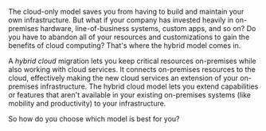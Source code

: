 The cloud-only model saves you from having to build and maintain your own infrastructure. But what if your company has invested heavily in on-premises hardware, line-of-business systems, custom apps, and so on? Do you have to abandon all of your resources and customizations to gain the benefits of cloud computing? That's where the hybrid model comes in.

A *hybrid cloud* migration lets you keep critical resources on-premises while also working with cloud services. It connects on-premises resources to the cloud, effectively making the new cloud services an extension of your on-premises infrastructure. The hybrid cloud model lets you extend capabilities or features that aren't available in your existing on-premises systems (like mobility and productivity) to your infrastructure.

So how do you choose which model is best for you?
